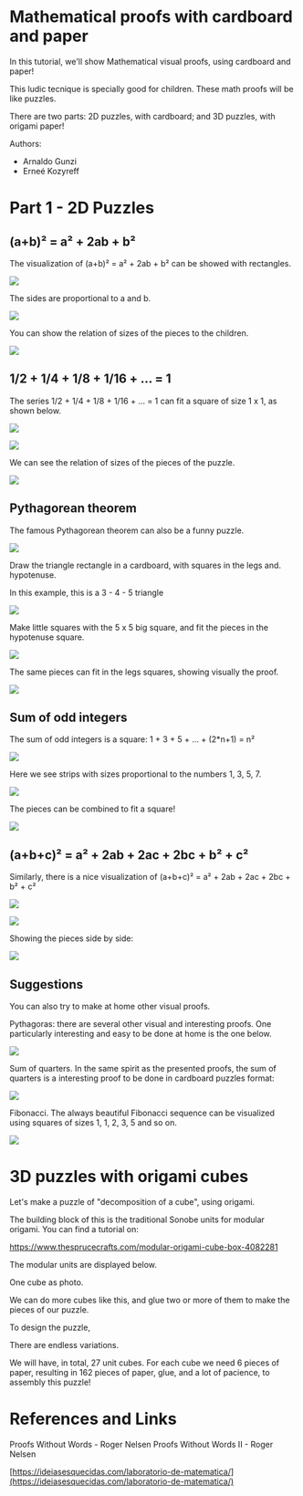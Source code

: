 # Mathematical proofs with cardboard and paper

In this tutorial, we'll show Mathematical visual proofs, using cardboard and paper!

This ludic tecnique is specially good for children. These math proofs will be like puzzles.

There are two parts: 2D puzzles, with cardboard; and 3D puzzles, with origami paper!

Authors:
- Arnaldo Gunzi
- Erneé Kozyreff


# Part 1 - 2D Puzzles

## (a+b)² = a² + 2ab + b²

The visualization of (a+b)² = a² + 2ab + b² can be showed with rectangles.

![](AB_esquema.PNG)

The sides are proportional to a and b.


![](ab_01.jpeg)

You can show the relation of sizes of the pieces to the children.

![](ab_02.jpeg)


## 1/2 + 1/4 + 1/8 + 1/16 + ... = 1

The series 1/2 + 1/4 + 1/8 + 1/16 + ... = 1 can fit a square of size 1 x 1, as shown below.

![](Soma_meio_esquema.PNG)

![](somameio_01.jpeg)

We can see the relation of sizes of the pieces of the puzzle.

![](somameio_02.jpeg)

## Pythagorean theorem

The famous Pythagorean theorem can also be a funny puzzle.

![](Pitagoras_esquema.PNG)

Draw the triangle rectangle in a cardboard, with squares in the legs and.
hypotenuse.

In this example, this is a 3 - 4 - 5 triangle

![](Pitagoras_moldura.jpeg)

Make little squares with the 5 x 5 big square, and fit the pieces in the hypotenuse square.

![](pitagoras03.jpeg)

The same pieces can fit in the legs squares, showing visually the proof.

![](pitagoras02.jpeg)


## Sum of odd integers

The sum of odd integers is a square:
1 + 3 + 5 + ... + (2*n+1) = n²

![](135_esquema.PNG)

Here we see strips with sizes proportional to the numbers 1, 3, 5, 7.

![](somaImpares_01.jpeg)

The pieces can be combined to fit a square!

![](somaimpares_02.jpeg)





## (a+b+c)² = a² + 2ab + 2ac + 2bc + b² + c²

Similarly, there is a nice visualization of (a+b+c)² = a² + 2ab + 2ac + 2bc + b² + c²

![](ABC_esquema.PNG)

![](abc_02.jpeg)


Showing the pieces side by side:

![](abc_01.jpeg)

## Suggestions


You can also try to make at home other visual proofs.

Pythagoras: there are several other visual and interesting proofs. One particularly interesting and easy to be done at home is the one below.

![](pitagoras_alt.png)

Sum of quarters. In the same spirit as the presented proofs, the sum of quarters is a interesting proof to be done in cardboard puzzles format:

![](umquarto_esquema.PNG)

Fibonacci. The always beautiful Fibonacci sequence can be visualized using squares of sizes 1, 1, 2, 3, 5 and so on.

![](fibonacci-retangular.png)



# 3D puzzles with origami cubes

Let's make a puzzle of "decomposition of a cube", using origami.

The building block of this is the traditional Sonobe units for modular origami. You can find a tutorial on:

https://www.thesprucecrafts.com/modular-origami-cube-box-4082281

The modular units are displayed below.

One cube as photo.

We can do more cubes like this, and glue two or more of them to make the pieces of our puzzle.

To design the puzzle, 

There are endless variations.

We will have, in total, 27 unit cubes. For each cube we need 6 pieces of paper, resulting in 162 pieces of paper, glue, and a lot of pacience, to assembly this puzzle!




# References and Links

Proofs Without Words - Roger Nelsen
Proofs Without Words II - Roger Nelsen

[https://ideiasesquecidas.com/laboratorio-de-matematica/](https://ideiasesquecidas.com/laboratorio-de-matematica/)




